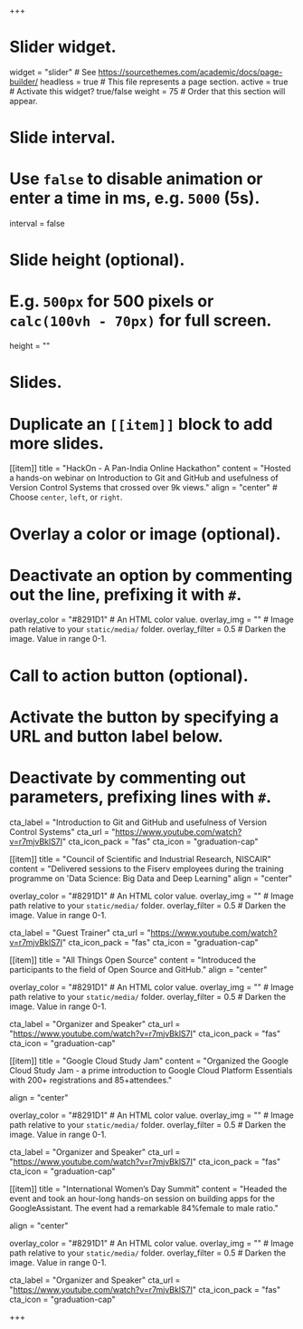 +++
# Slider widget.
widget = "slider"  # See https://sourcethemes.com/academic/docs/page-builder/
headless = true  # This file represents a page section.
active = true  # Activate this widget? true/false
weight = 75  # Order that this section will appear.

# Slide interval.
# Use `false` to disable animation or enter a time in ms, e.g. `5000` (5s).
interval = false

# Slide height (optional).
# E.g. `500px` for 500 pixels or `calc(100vh - 70px)` for full screen.
height = ""

# Slides.
# Duplicate an `[[item]]` block to add more slides.
[[item]]
  title = "HackOn - A Pan-India Online Hackathon"
  content = "Hosted a hands-on webinar on Introduction to Git and GitHub and usefulness of Version Control Systems that crossed over 9k views."
  align = "center"  # Choose `center`, `left`, or `right`.

  # Overlay a color or image (optional).
  #   Deactivate an option by commenting out the line, prefixing it with `#`.
  overlay_color = "#8291D1"  # An HTML color value.
  overlay_img = ""  # Image path relative to your `static/media/` folder.
  overlay_filter = 0.5  # Darken the image. Value in range 0-1.

  # Call to action button (optional).
  #   Activate the button by specifying a URL and button label below.
  #   Deactivate by commenting out parameters, prefixing lines with `#`.
  cta_label = "Introduction to Git and GitHub and usefulness of Version Control Systems"
  cta_url = "https://www.youtube.com/watch?v=r7mjvBklS7I"
  cta_icon_pack = "fas"
  cta_icon = "graduation-cap"

[[item]]
  title = "Council of Scientific and Industrial Research, NISCAIR"
  content = "Delivered sessions to the Fiserv employees during the training programme on 'Data Science: Big Data and Deep Learning"
  align = "center"

  overlay_color = "#8291D1"  # An HTML color value.
  overlay_img = ""  # Image path relative to your `static/media/` folder.
  overlay_filter = 0.5  # Darken the image. Value in range 0-1.

  cta_label = "Guest Trainer"
  cta_url = "https://www.youtube.com/watch?v=r7mjvBklS7I"
  cta_icon_pack = "fas"
 cta_icon = "graduation-cap"

[[item]]
  title = "All Things Open Source"
  content = "Introduced the participants to the field of Open Source and GitHub."
  align = "center"

  overlay_color = "#8291D1"  # An HTML color value.
  overlay_img = ""  # Image path relative to your `static/media/` folder.
  overlay_filter = 0.5  # Darken the image. Value in range 0-1.

  cta_label = "Organizer and Speaker"
  cta_url = "https://www.youtube.com/watch?v=r7mjvBklS7I"
  cta_icon_pack = "fas"
  cta_icon = "graduation-cap"

[[item]]
  title = "Google Cloud Study Jam"
  content = "Organized the Google Cloud Study Jam - a prime introduction to Google Cloud Platform Essentials with 200+ registrations and 85+attendees."

align = "center"

  overlay_color = "#8291D1"  # An HTML color value.
  overlay_img = ""  # Image path relative to your `static/media/` folder.
  overlay_filter = 0.5  # Darken the image. Value in range 0-1.

  cta_label = "Organizer and Speaker"
  cta_url = "https://www.youtube.com/watch?v=r7mjvBklS7I"
  cta_icon_pack = "fas"
  cta_icon = "graduation-cap"

[[item]]
  title = "International Women’s Day Summit"
  content = "Headed the event and took an hour-long hands-on session on building apps for the GoogleAssistant. The event had a remarkable 84%female to male ratio."

 align = "center"

  overlay_color = "#8291D1"  # An HTML color value.
  overlay_img = ""  # Image path relative to your `static/media/` folder.
  overlay_filter = 0.5  # Darken the image. Value in range 0-1.

  cta_label = "Organizer and Speaker"
  cta_url = "https://www.youtube.com/watch?v=r7mjvBklS7I"
  cta_icon_pack = "fas"
  cta_icon = "graduation-cap"

+++
